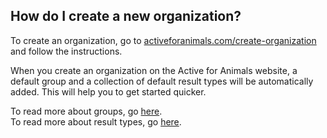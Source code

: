 ## How do I create a new organization?

To create an organization, go to
[activeforanimals.com/create-organization](/create-organization?tour=1) and
follow the instructions.    

When you create an organization on the Active for Animals website, a default
group and a collection of default result types will be automatically added. This
will help you to get started quicker.  

To read more about groups, go [here](../../help/manager/groups).    
To read more about result types, go [here](../../help/manager/result-types).
